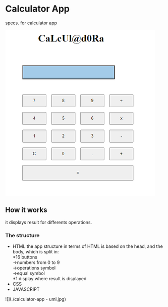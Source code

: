 # Calculator App    


specs. for calculator app


![](./prueba.PNG)

## How it works

it displays result for differents operations.

### The structure
- HTML
the app structure in terms of HTML is based on the head, and the body, which is split in:
<br>*16 buttons 
    <br> ->numbers from 0 to 9
    <br> ->operations symbol
    <br> ->equal symbol
<br>*1 display where result is displayed
- CSS
- JAVASCRIPT



![](./calculator-app - uml.jpg)

